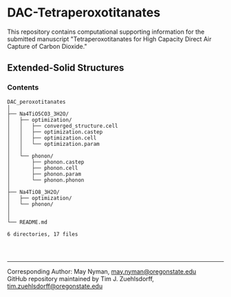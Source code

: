 # DAC-Tetraperoxotitanates &nbsp; 

This repository contains computational supporting information for the submitted manuscript "Tetraperoxotitanates for High Capacity Direct Air Capture of Carbon Dioxide."

## Extended-Solid Structures
### Contents

```
DAC_peroxotitanates
│       
├── Na4TiO5CO3_3H2O/
│   ├── optimization/
│   │   ├── converged_structure.cell
│   │   ├── optimization.castep
│   │   ├── optimization.cell
│   │   └── optimization.param
│   │   
│   └── phonon/
│       ├── phonon.castep
│       ├── phonon.cell
│       ├── phonon.param
│       └── phonon.phonon
│       
├── Na4TiO8_3H2O/
│   ├── optimization/
│   └── phonon/
│       
│       
└── README.md

6 directories, 17 files




```
---
Corresponding Author: May Nyman, may.nyman@oregonstate.edu <br>
GitHub repository maintained by Tim J. Zuehlsdorff, tim.zuehlsdorff@oregonstate.edu


